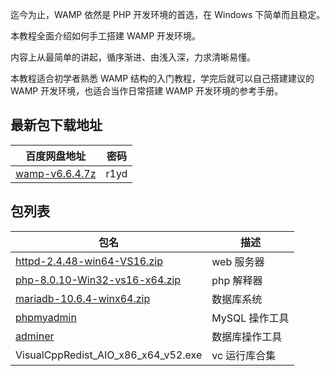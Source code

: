 迄今为止，WAMP 依然是 PHP 开发环境的首选，在 Windows 下简单而且稳定。

本教程全面介绍如何手工搭建 WAMP 开发环境。

内容上从最简单的讲起，循序渐进、由浅入深，力求清晰易懂。

本教程适合初学者熟悉 WAMP 结构的入门教程，学完后就可以自己搭建建议的 WAMP 开发环境，也适合当作日常搭建 WAMP 开发环境的参考手册。

## 最新包下载地址

| 百度网盘地址                                                      | 密码 |
| ----------------------------------------------------------------- | ---- |
| [wamp-v6.6.4.7z](https://pan.baidu.com/s/1Tk0Aa4BVdjc5YkP-FEDTeA) | r1yd |

## 包列表

| 包名                                                                                           | 描述           |
| ---------------------------------------------------------------------------------------------- | -------------- |
| [httpd-2.4.48-win64-VS16.zip](https://www.apachelounge.com/download/)                          | web 服务器     |
| [php-8.0.10-Win32-vs16-x64.zip](https://windows.php.net/download)                              | php 解释器     |
| [mariadb-10.6.4-winx64.zip](https://downloads.mariadb.org/)                                    | 数据库系统     |
| [phpmyadmin](https://files.phpmyadmin.net/phpMyAdmin/5.1.1/phpMyAdmin-5.1.1-all-languages.zip) | MySQL 操作工具 |
| [adminer](https://github.com/vrana/adminer/releases/download/v4.8.1/adminer-4.8.1.php)         | 数据库操作工具 |
| VisualCppRedist_AIO_x86_x64_v52.exe                                                            | vc 运行库合集  |

